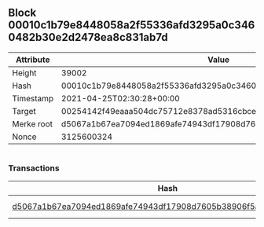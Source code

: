 ## Block 00010c1b79e8448058a2f55336afd3295a0c3460482b30e2d2478ea8c831ab7d

Attribute | Value
--- | ---
Height | 39002
Hash | 00010c1b79e8448058a2f55336afd3295a0c3460482b30e2d2478ea8c831ab7d
Timestamp | 2021-04-25T02:30:28+00:00
Target | 00254142f49eaaa504dc75712e8378ad5316cbcead634704b3734b6271167cc4
Merke root | d5067a1b67ea7094ed1869afe74943df17908d7605b38906f5aa1a7a41d20304
Nonce | 3125600324

```

```

### Transactions

Hash | Amount
--- | ---
[d5067a1b67ea7094ed1869afe74943df17908d7605b38906f5aa1a7a41d20304](d5067a1b67ea7094ed1869afe74943df17908d7605b38906f5aa1a7a41d20304.md) | 10.00000000 SKEPTI 
